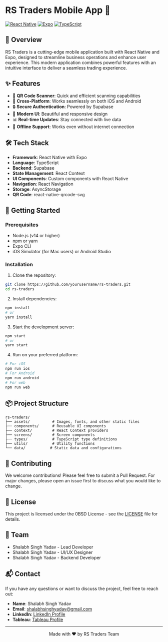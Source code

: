 # RS Traders Mobile App 🚀

<div>
  
  [![React Native](https://img.shields.io/badge/React_Native-0.76.7-blue.svg)](https://reactnative.dev/)
  [![Expo](https://img.shields.io/badge/Expo-52.0.37-black.svg)](https://expo.dev/)
  [![TypeScript](https://img.shields.io/badge/TypeScript-5.3.3-blue.svg)](https://www.typescriptlang.org/)
</div>

## 📱 Overview

RS Traders is a cutting-edge mobile application built with React Native and Expo, designed to streamline business operations and enhance user experience. This modern application combines powerful features with an intuitive interface to deliver a seamless trading experience.

## ✨ Features

- 📸 **QR Code Scanner**: Quick and efficient scanning capabilities
- 📱 **Cross-Platform**: Works seamlessly on both iOS and Android
- 🔒 **Secure Authentication**: Powered by Supabase
- 🎨 **Modern UI**: Beautiful and responsive design
- 📊 **Real-time Updates**: Stay connected with live data
- 🔄 **Offline Support**: Works even without internet connection

## 🛠️ Tech Stack

- **Framework**: React Native with Expo
- **Language**: TypeScript
- **Backend**: Supabase
- **State Management**: React Context
- **UI Components**: Custom components with React Native
- **Navigation**: React Navigation
- **Storage**: AsyncStorage
- **QR Code**: react-native-qrcode-svg

## 🚀 Getting Started

### Prerequisites

- Node.js (v14 or higher)
- npm or yarn
- Expo CLI
- iOS Simulator (for Mac users) or Android Studio

### Installation

1. Clone the repository:
```bash
git clone https://github.com/yourusername/rs-traders.git
cd rs-traders
```

2. Install dependencies:
```bash
npm install
# or
yarn install
```

3. Start the development server:
```bash
npm start
# or
yarn start
```

4. Run on your preferred platform:
```bash
# For iOS
npm run ios
# For Android
npm run android
# For web
npm run web
```

## 📦 Project Structure

```
rs-traders/
├── assets/          # Images, fonts, and other static files
├── components/      # Reusable UI components
├── context/         # React Context providers
├── screens/         # Screen components
├── types/           # TypeScript type definitions
├── utils/           # Utility functions
└── data/           # Static data and configurations
```

## 🤝 Contributing

We welcome contributions! Please feel free to submit a Pull Request. For major changes, please open an issue first to discuss what you would like to change.

## 📄 License

This project is licensed under the 0BSD License - see the [LICENSE](LICENSE) file for details.

## 👥 Team

- Shalabh Singh Yadav - Lead Developer
- Shalabh Singh Yadav - UI/UX Designer
- Shalabh Singh Yadav - Backend Developer

## 📬 Contact

If you have any questions or want to discuss the project, feel free to reach out:
- **Name**: Shalabh Singh Yadav
- **Email**: [shalabhsinghyadav@gmail.com](mailto:shalabhsinghyadav@gmail.com)
- **LinkedIn**: [LinkedIn Profile](https://www.linkedin.com/in/shalabh-singh-yadav-66b607204/)
- **Tableau**: [Tableau Profile](https://public.tableau.com/app/profile/shalabh.yadav/vizzes)


---

<div align="center">
  Made with ❤️ by RS Traders Team
</div> 

